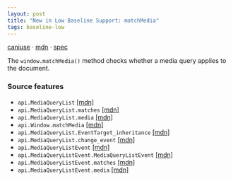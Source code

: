 ```yaml
---
layout: post
title: "New in Low Baseline Support: matchMedia"
tags: baseline-low
---
```


[caniuse](https://caniuse.com/?search=matchmedia) · [mdn](https://developer.mozilla.org/en-US/search?q=matchMedia) · [spec](https://drafts.csswg.org/cssom-view-1/#dom-window-matchmedia)

The `window.matchMedia()` method checks whether a media query applies to the document.

### Source features

- ``api.MediaQueryList`` [[mdn]](https://developer.mozilla.org/en-US/search?q=api.MediaQueryList)
- ``api.MediaQueryList.matches`` [[mdn]](https://developer.mozilla.org/en-US/search?q=api.MediaQueryList.matches)
- ``api.MediaQueryList.media`` [[mdn]](https://developer.mozilla.org/en-US/search?q=api.MediaQueryList.media)
- ``api.Window.matchMedia`` [[mdn]](https://developer.mozilla.org/en-US/search?q=api.Window.matchMedia)
- ``api.MediaQueryList.EventTarget_inheritance`` [[mdn]](https://developer.mozilla.org/en-US/search?q=api.MediaQueryList.EventTarget_inheritance)
- ``api.MediaQueryList.change_event`` [[mdn]](https://developer.mozilla.org/en-US/search?q=api.MediaQueryList.change_event)
- ``api.MediaQueryListEvent`` [[mdn]](https://developer.mozilla.org/en-US/search?q=api.MediaQueryListEvent)
- ``api.MediaQueryListEvent.MediaQueryListEvent`` [[mdn]](https://developer.mozilla.org/en-US/search?q=api.MediaQueryListEvent.MediaQueryListEvent)
- ``api.MediaQueryListEvent.matches`` [[mdn]](https://developer.mozilla.org/en-US/search?q=api.MediaQueryListEvent.matches)
- ``api.MediaQueryListEvent.media`` [[mdn]](https://developer.mozilla.org/en-US/search?q=api.MediaQueryListEvent.media)
